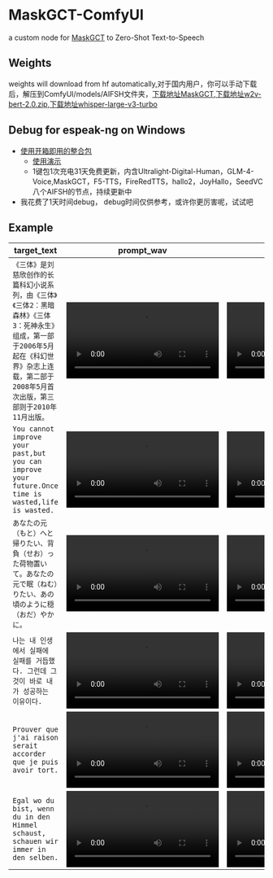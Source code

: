 # MaskGCT-ComfyUI
a custom node for [MaskGCT](https://github.com/open-mmlab/Amphion/blob/main/models/tts/maskgct/README.md) to Zero-Shot Text-to-Speech

## Weights
weights will download from hf automatically,对于国内用户，你可以手动下载后，解压到ComfyUI/models/AIFSH文件夹，[下载地址MaskGCT](https://pan.quark.cn/s/f1b5a38e16dc),[下载地址w2v-bert-2.0.zip](https://pan.quark.cn/s/534d39e78610),[下载地址whisper-large-v3-turbo](https://pan.quark.cn/s/27ee36b1046b)

## Debug for espeak-ng on Windows
- [使用开箱即用的整合包](https://b23.tv/e6gQ9ms)
  - [使用演示](https://www.bilibili.com/video/BV1JSSxYuEfu)
  - 1键包1次充电31天免费更新，内含Ultralight-Digital-Human，GLM-4-Voice,MaskGCT，F5-TTS，FireRedTTS，hallo2，JoyHallo，SeedVC八个AIFSH的节点，持续更新中
- 我花费了1天时间debug， debug时间仅供参考，或许你更厉害呢，试试吧

## Example
|target_text|prompt_wav|result_wav|
|--|--|--|
|`《三体》是刘慈欣创作的长篇科幻小说系列，由《三体》《三体2：黑暗森林》《三体3：死神永生》组成，第一部于2006年5月起在《科幻世界》杂志上连载，第二部于2008年5月首次出版，第三部则于2010年11月出版。`|<video src="https://github.com/user-attachments/assets/a237ab33-f51a-4ce0-9036-f8b29161c40d"/>|<video src="https://github.com/user-attachments/assets/1cd151e5-b913-4d81-85f5-c729a1f80e02"/>|
|`You cannot improve your past,but you can improve your future.Once time is wasted,life is wasted.`|<video src=""/>|<video src="https://github.com/user-attachments/assets/8b2203dc-0736-4206-b539-7d86d25e66f0"/>|
|`あなたの元（もと）へと帰りたい、背負（せお）った荷物置いて。あなたの元で眠（ねむ）りたい、あの頃のように穏（おだ）やかに。`|<video src=""/>|<video src="https://github.com/user-attachments/assets/57cbedd8-0964-463e-8f90-bd169c9d081a"/>|
|`나는 내 인생에서 실패에 실패를 거듭했다. 그런데 그것이 바로 내가 성공하는 이유이다. `|<video src=""/>|<video src="https://github.com/user-attachments/assets/a8957a55-7d78-4ec5-9d4b-2bc4102529d3"/>|
|`Prouver que j'ai raison serait accorder que je puis avoir tort.`|<video src=""/>|<video src="https://github.com/user-attachments/assets/1d25ef19-9c98-4596-a528-73f0da5e69ae"/>|
|`Egal wo du bist, wenn du in den Himmel schaust, schauen wir immer in den selben.`|<video src=""/>|<video src="https://github.com/user-attachments/assets/bef17e47-7ab0-4650-a536-035d6c237130"/>|
